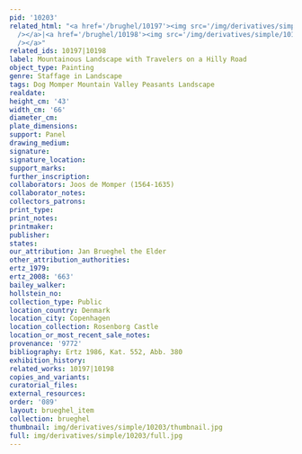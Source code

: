 ```yaml
---
pid: '10203'
related_html: "<a href='/brughel/10197'><img src='/img/derivatives/simple/10197/thumbnail.jpg'
  /></a>|<a href='/brughel/10198'><img src='/img/derivatives/simple/10198/thumbnail.jpg'
  /></a>"
related_ids: 10197|10198
label: Mountainous Landscape with Travelers on a Hilly Road
object_type: Painting
genre: Staffage in Landscape
tags: Dog Momper Mountain Valley Peasants Landscape
realdate: 
height_cm: '43'
width_cm: '66'
diameter_cm: 
plate_dimensions: 
support: Panel
drawing_medium: 
signature: 
signature_location: 
support_marks: 
further_inscription: 
collaborators: Joos de Momper (1564-1635)
collaborator_notes: 
collectors_patrons: 
print_type: 
print_notes: 
printmaker: 
publisher: 
states: 
our_attribution: Jan Brueghel the Elder
other_attribution_authorities: 
ertz_1979: 
ertz_2008: '663'
bailey_walker: 
hollstein_no: 
collection_type: Public
location_country: Denmark
location_city: Copenhagen
location_collection: Rosenborg Castle
location_or_most_recent_sale_notes: 
provenance: '9772'
bibliography: Ertz 1986, Kat. 552, Abb. 380
exhibition_history: 
related_works: 10197|10198
copies_and_variants: 
curatorial_files: 
external_resources: 
order: '089'
layout: brueghel_item
collection: brueghel
thumbnail: img/derivatives/simple/10203/thumbnail.jpg
full: img/derivatives/simple/10203/full.jpg
---
```


